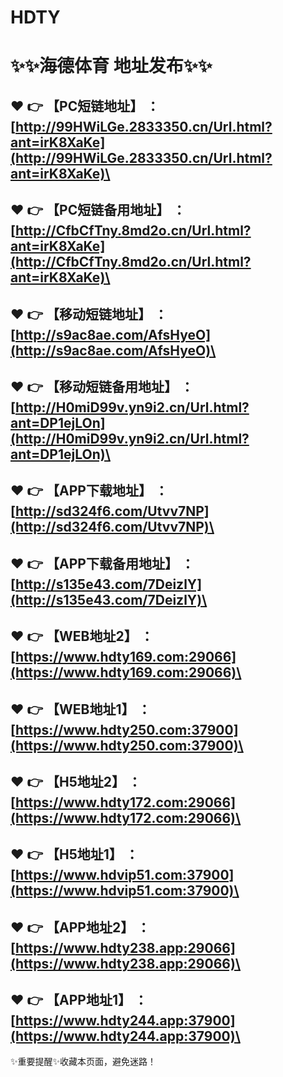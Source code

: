 HDTY
====

✨✨海德体育 地址发布✨✨
====

❤️ 👉 【PC短链地址】 ：[http://99HWiLGe.2833350.cn/Url.html?ant=irK8XaKe](http://99HWiLGe.2833350.cn/Url.html?ant=irK8XaKe)\
---
❤️ 👉 【PC短链备用地址】 ：[http://CfbCfTny.8md2o.cn/Url.html?ant=irK8XaKe](http://CfbCfTny.8md2o.cn/Url.html?ant=irK8XaKe)\
---
❤️ 👉 【移动短链地址】 ：[http://s9ac8ae.com/AfsHyeO](http://s9ac8ae.com/AfsHyeO)\
---
❤️ 👉 【移动短链备用地址】 ：[http://H0miD99v.yn9i2.cn/Url.html?ant=DP1ejLOn](http://H0miD99v.yn9i2.cn/Url.html?ant=DP1ejLOn)\
---
❤️ 👉 【APP下载地址】 ：[http://sd324f6.com/Utvv7NP](http://sd324f6.com/Utvv7NP)\
---
❤️ 👉 【APP下载备用地址】 ：[http://s135e43.com/7DeizlY](http://s135e43.com/7DeizlY)\
---
❤️ 👉 【WEB地址2】 ：[https://www.hdty169.com:29066](https://www.hdty169.com:29066)\
---
❤️ 👉 【WEB地址1】 ：[https://www.hdty250.com:37900](https://www.hdty250.com:37900)\
---
❤️ 👉 【H5地址2】 ：[https://www.hdty172.com:29066](https://www.hdty172.com:29066)\
---
❤️ 👉 【H5地址1】 ：[https://www.hdvip51.com:37900](https://www.hdvip51.com:37900)\
---
❤️ 👉 【APP地址2】 ：[https://www.hdty238.app:29066](https://www.hdty238.app:29066)\
---
❤️ 👉 【APP地址1】 ：[https://www.hdty244.app:37900](https://www.hdty244.app:37900)\
---
✨重要提醒✨收藏本页面，避免迷路！

